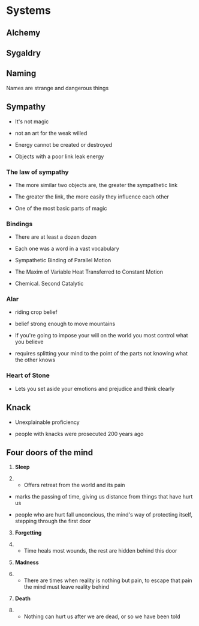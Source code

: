 # Systems

## Alchemy

## Sygaldry

## Naming

Names are strange and dangerous things

## Sympathy

* It's not magic

* not an art for the weak willed


* Energy cannot be created or destroyed

* Objects with a poor link leak energy


### The law of sympathy

* The more similar two objects are, the greater the sympathetic link

* The greater the link, the more easily they influence each other

* One of the most basic parts of magic


### **Bindings**

* There are at least a dozen dozen

* Each one was a word in a vast vocabulary

* Sympathetic Binding of Parallel Motion

* The Maxim of Variable Heat Transferred to Constant Motion

* Chemical. Second Catalytic


### Alar

* riding crop belief

* belief strong enough to move mountains

* If you're going to impose your will on the world you most control what you believe

* requires splitting your mind to the point of the parts not knowing what the other knows


### Heart of Stone

* Lets you set aside your emotions and prejudice and think clearly

## Knack

* Unexplainable proficiency

* people with knacks were prosecuted 200 years ago


## **Four doors of the mind**

1. **Sleep**

2. * Offers retreat from the world and its pain

  * marks the passing of time, giving us distance from things that have hurt us

  * people who are hurt fall unconcious, the mind's way of protecting itself, stepping through the first door


3. **Forgetting**

4. * Time heals most wounds, the rest are hidden behind this door

5. **Madness**

6. * There are times when reality is nothing but pain, to escape that pain the mind must leave reality behind

7. **Death**

8. * Nothing can hurt us after we are dead, or so we have been told



